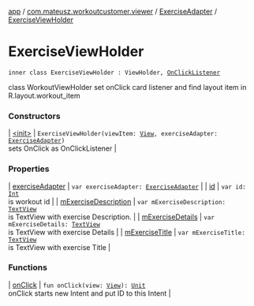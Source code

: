 [app](../../../index.md) / [com.mateusz.workoutcustomer.viewer](../../index.md) / [ExerciseAdapter](../index.md) / [ExerciseViewHolder](./index.md)

# ExerciseViewHolder

`inner class ExerciseViewHolder : ViewHolder, `[`OnClickListener`](https://developer.android.com/reference/android/view/View/OnClickListener.html)

class WorkoutViewHolder set onClick card listener and find layout item in R.layout.workout_item

### Constructors

| [&lt;init&gt;](-init-.md) | `ExerciseViewHolder(viewItem: `[`View`](https://developer.android.com/reference/android/view/View.html)`, exerciseAdapter: `[`ExerciseAdapter`](../index.md)`)`<br>sets OnClick as OnClickListener |

### Properties

| [exerciseAdapter](exercise-adapter.md) | `var exerciseAdapter: `[`ExerciseAdapter`](../index.md) |
| [id](id.md) | `var id: `[`Int`](https://kotlinlang.org/api/latest/jvm/stdlib/kotlin/-int/index.html)<br>is workout id |
| [mExerciseDescription](m-exercise-description.md) | `var mExerciseDescription: `[`TextView`](https://developer.android.com/reference/android/widget/TextView.html)<br>is TextView with exercise Description. |
| [mExerciseDetails](m-exercise-details.md) | `var mExerciseDetails: `[`TextView`](https://developer.android.com/reference/android/widget/TextView.html)<br>is TextView with exercise Details |
| [mExerciseTitle](m-exercise-title.md) | `var mExerciseTitle: `[`TextView`](https://developer.android.com/reference/android/widget/TextView.html)<br>is TextView with exercise Title |

### Functions

| [onClick](on-click.md) | `fun onClick(view: `[`View`](https://developer.android.com/reference/android/view/View.html)`): `[`Unit`](https://kotlinlang.org/api/latest/jvm/stdlib/kotlin/-unit/index.html)<br>onClick starts new Intent and put ID to this Intent |

